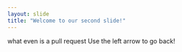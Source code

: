 ```yaml
---
layout: slide
title: "Welcome to our second slide!"
---
```

what even is a pull request
Use the left arrow to go back!
